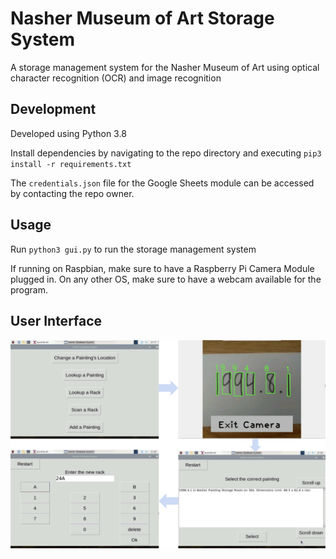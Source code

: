 # Nasher Museum of Art Storage System
A storage management system for the Nasher Museum of Art using optical character recognition (OCR) and image recognition

## Development
Developed using Python 3.8

Install dependencies by navigating to the repo directory and executing `pip3 install -r requirements.txt`

The `credentials.json` file for the Google Sheets module can be accessed by contacting the repo owner.

## Usage

Run `python3 gui.py` to run the storage management system

If running on Raspbian, make sure to have a Raspberry Pi Camera Module plugged in.
On any other OS, make sure to have a webcam available for the program.

## User Interface
![User Interface](https://github.com/neel216/nasher/blob/main/images/ui.png?raw=true)

